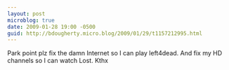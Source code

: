 ```yaml
---
layout: post
microblog: true
date: 2009-01-28 19:00 -0500
guid: http://bdougherty.micro.blog/2009/01/29/t1157212995.html
---
```

Park point plz fix the damn Internet so I can play left4dead. And fix my HD channels so I can watch Lost. Kthx
